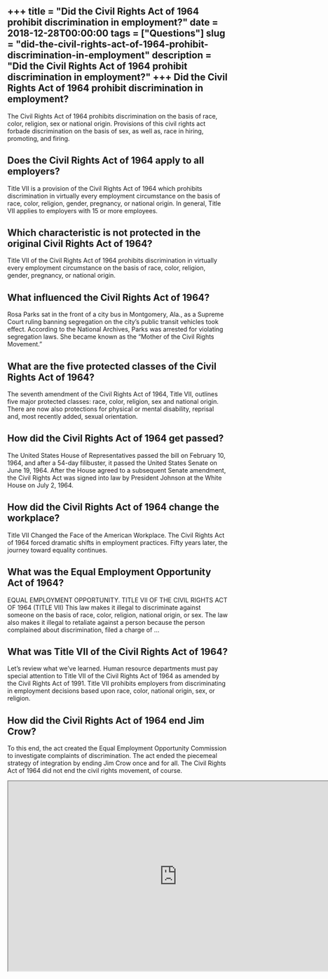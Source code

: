 +++
title = "Did the Civil Rights Act of 1964 prohibit discrimination in employment?"
date = 2018-12-28T00:00:00
tags = ["Questions"]
slug = "did-the-civil-rights-act-of-1964-prohibit-discrimination-in-employment"
description = "Did the Civil Rights Act of 1964 prohibit discrimination in employment?"
+++
Did the Civil Rights Act of 1964 prohibit discrimination in employment?
-----------------------------------------------------------------------

The Civil Rights Act of 1964 prohibits discrimination on the basis of race, color, religion, sex or national origin. Provisions of this civil rights act forbade discrimination on the basis of sex, as well as, race in hiring, promoting, and firing.

Does the Civil Rights Act of 1964 apply to all employers?
---------------------------------------------------------

Title VII is a provision of the Civil Rights Act of 1964 which prohibits discrimination in virtually every employment circumstance on the basis of race, color, religion, gender, pregnancy, or national origin. In general, Title VII applies to employers with 15 or more employees.

Which characteristic is not protected in the original Civil Rights Act of 1964?
-------------------------------------------------------------------------------

Title VII of the Civil Rights Act of 1964 prohibits discrimination in virtually every employment circumstance on the basis of race, color, religion, gender, pregnancy, or national origin.

What influenced the Civil Rights Act of 1964?
---------------------------------------------

Rosa Parks sat in the front of a city bus in Montgomery, Ala., as a Supreme Court ruling banning segregation on the city’s public transit vehicles took effect. According to the National Archives, Parks was arrested for violating segregation laws. She became known as the “Mother of the Civil Rights Movement.”

What are the five protected classes of the Civil Rights Act of 1964?
--------------------------------------------------------------------

The seventh amendment of the Civil Rights Act of 1964, Title VII, outlines five major protected classes: race, color, religion, sex and national origin. There are now also protections for physical or mental disability, reprisal and, most recently added, sexual orientation.

How did the Civil Rights Act of 1964 get passed?
------------------------------------------------

The United States House of Representatives passed the bill on February 10, 1964, and after a 54-day filibuster, it passed the United States Senate on June 19, 1964. After the House agreed to a subsequent Senate amendment, the Civil Rights Act was signed into law by President Johnson at the White House on July 2, 1964.

How did the Civil Rights Act of 1964 change the workplace?
----------------------------------------------------------

 Title VII Changed the Face of the American Workplace. The Civil Rights Act of 1964 forced dramatic shifts in employment practices. Fifty years later, the journey toward equality continues.

What was the Equal Employment Opportunity Act of 1964?
------------------------------------------------------

EQUAL EMPLOYMENT OPPORTUNITY. TITLE VII OF THE CIVIL RIGHTS ACT OF 1964 (TITLE VII) This law makes it illegal to discriminate against someone on the basis of race, color, religion, national origin, or sex. The law also makes it illegal to retaliate against a person because the person complained about discrimination, filed a charge of …

What was Title VII of the Civil Rights Act of 1964?
---------------------------------------------------

Let’s review what we’ve learned. Human resource departments must pay special attention to Title VII of the Civil Rights Act of 1964 as amended by the Civil Rights Act of 1991. Title VII prohibits employers from discriminating in employment decisions based upon race, color, national origin, sex, or religion.

How did the Civil Rights Act of 1964 end Jim Crow?
--------------------------------------------------

To this end, the act created the Equal Employment Opportunity Commission to investigate complaints of discrimination. The act ended the piecemeal strategy of integration by ending Jim Crow once and for all. The Civil Rights Act of 1964 did not end the civil rights movement, of course.

<iframe allow="accelerometer; autoplay; clipboard-write; encrypted-media; gyroscope; picture-in-picture" allowfullscreen="" class="__youtube_prefs__  epyt-is-override  no-lazyload" data-no-lazy="1" data-origheight="433" data-origwidth="770" data-skipgform_ajax_framebjll="" height="433" id="_ytid_35892" loading="lazy" src="https://www.youtube.com/embed/5B3wMcNwCkw?enablejsapi=1&autoplay=0&cc_load_policy=0&cc_lang_pref=&iv_load_policy=1&loop=0&modestbranding=0&rel=1&fs=1&playsinline=0&autohide=2&theme=dark&color=red&controls=1&" title="YouTube player" width="770"></iframe>